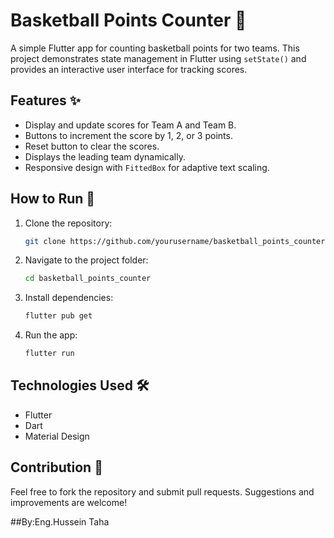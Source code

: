 # Basketball Points Counter 🏀

A simple Flutter app for counting basketball points for two teams. This project demonstrates state management in Flutter using `setState()` and provides an interactive user interface for tracking scores.

## Features ✨
- Display and update scores for Team A and Team B.
- Buttons to increment the score by 1, 2, or 3 points.
- Reset button to clear the scores.
- Displays the leading team dynamically.
- Responsive design with `FittedBox` for adaptive text scaling.

## How to Run 🚀
1. Clone the repository:
   ```bash
   git clone https://github.com/yourusername/basketball_points_counter.git
   ```
2. Navigate to the project folder:
   ```bash
   cd basketball_points_counter
   ```
3. Install dependencies:
   ```bash
   flutter pub get
   ```
4. Run the app:
   ```bash
   flutter run
   ```

## Technologies Used 🛠
- Flutter
- Dart
- Material Design

## Contribution 🤝
Feel free to fork the repository and submit pull requests. Suggestions and improvements are welcome!

##By:Eng.Hussein Taha
